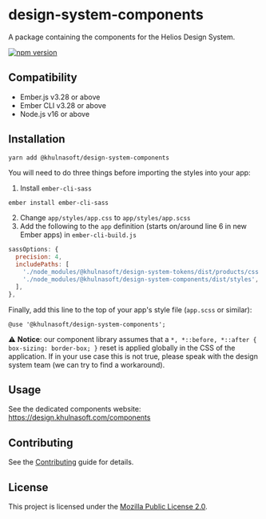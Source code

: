design-system-components
==============================================================================

A package containing the components for the Helios Design System.

[![npm version](https://badge.fury.io/js/%40khulnasoft%2Fdesign-system-components.svg)](https://badge.fury.io/js/%40khulnasoft%2Fdesign-system-components)


Compatibility
------------------------------------------------------------------------------

* Ember.js v3.28 or above
* Ember CLI v3.28 or above
* Node.js v16 or above


Installation
------------------------------------------------------------------------------

```
yarn add @khulnasoft/design-system-components
```

You will need to do three things before importing the styles into your app:

1. Install `ember-cli-sass`

```bash
ember install ember-cli-sass
```

2. Change `app/styles/app.css` to `app/styles/app.scss`
3. Add the following to the `app` definition (starts on/around line 6 in new Ember apps) in `ember-cli-build.js`

```js
sassOptions: {
  precision: 4,
  includePaths: [
    './node_modules/@khulnasoft/design-system-tokens/dist/products/css',
    './node_modules/@khulnasoft/design-system-components/dist/styles',
  ],
},
```

Finally, add this line to the top of your app's style file (`app.scss` or similar):

```
@use '@khulnasoft/design-system-components';
```

⚠️ **Notice**: our component library assumes that a `*, *::before, *::after { box-sizing: border-box; }` reset is applied globally in the CSS of the application. If in your use case this is not true, please speak with the design system team (we can try to find a workaround).

Usage
------------------------------------------------------------------------------

See the dedicated components website: https://design.khulnasoft.com/components


Contributing
------------------------------------------------------------------------------

See the [Contributing](CONTRIBUTING.md) guide for details.


License
------------------------------------------------------------------------------

This project is licensed under the [Mozilla Public License 2.0](LICENSE.md).
